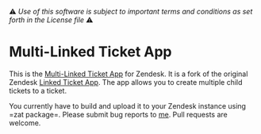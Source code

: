:warning: *Use of this software is subject to important terms and conditions as set forth in the License file* :warning:

Multi-Linked Ticket App
=======================

This is the [Multi-Linked Ticket App](https://github.com/matttylr/multi_linked_ticket_app) for Zendesk. It is a fork of the original Zendesk [Linked Ticket App](https://github.com/zendesk/linked_ticket_app). The app allows you to create multiple child tickets to a ticket.

You currently have to build and upload it to your Zendesk instance using =zat package=. Please submit bug reports to [me](https://github.com/matttylr/multi_linked_ticket_app/issues). Pull requests are welcome.
